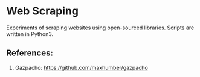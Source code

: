 # Web Scraping

Experiments of scraping websites using open-sourced libraries. Scripts are written in Python3.  


## References:
1. Gazpacho: https://github.com/maxhumber/gazpacho